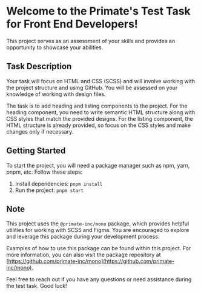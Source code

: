 # Welcome to the Primate's Test Task for Front End Developers!

This project serves as an assessment of your skills and provides an opportunity to showcase your abilities.

## Task Description

Your task will focus on HTML and CSS (SCSS) and will involve working with the project structure and using GitHub. You will be assessed on your knowledge of working with design files.

The task is to add heading and listing components to the project. For the heading component, you need to write semantic HTML structure along with CSS styles that match the provided designs. For the listing component, the HTML structure is already provided, so focus on the CSS styles and make changes only if necessary.

## Getting Started

To start the project, you will need a package manager such as npm, yarn, pnpm, etc. Follow these steps:

1. Install dependencies: `pnpm install`
2. Run the project: `pnpm start`

## Note

This project uses the `@primate-inc/mono` package, which provides helpful utilities for working with SCSS and Figma. You are encouraged to explore and leverage this package during your development process.

Examples of how to use this package can be found within this project. For more information, you can also visit the package repository at [https://github.com/primate-inc/mono](https://github.com/primate-inc/mono).

Feel free to reach out if you have any questions or need assistance during the test task. Good luck!

